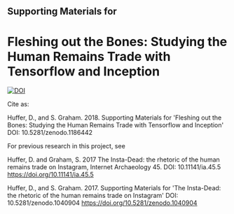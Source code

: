 ## Supporting Materials for

# Fleshing out the Bones: Studying the Human Remains Trade with Tensorflow and Inception

[![DOI](https://zenodo.org/badge/123358115.svg)](https://zenodo.org/badge/latestdoi/123358115)

Cite as:

Huffer, D., and S. Graham. 2018. Supporting Materials for 'Fleshing out the Bones: Studying the Human Remains Trade with Tensorflow and Inception' DOI: 10.5281/zenodo.1186442

For previous research in this project, see 

Huffer, D. and Graham, S. 2017 The Insta-Dead: the rhetoric of the human remains trade on Instagram, Internet Archaeology 45. DOI: 10.11141/ia.45.5 https://doi.org/10.11141/ia.45.5

Huffer, D., and S. Graham. 2017. Supporting Materials for 'The Insta-Dead: the rhetoric of the human remains trade on Instagram' DOI: 10.5281/zenodo.1040904 https://doi.org/10.5281/zenodo.1040904
